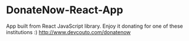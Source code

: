 # DonateNow-React-App
App built from React JavaScript library. Enjoy it donating for one of these institutions :) http://www.devcouto.com/donatenow
